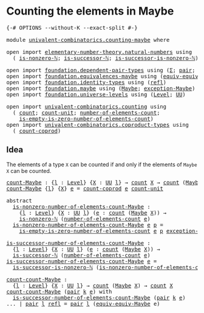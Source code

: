 # Counting the elements in Maybe

<pre class="Agda"><a id="43" class="Symbol">{-#</a> <a id="47" class="Keyword">OPTIONS</a> <a id="55" class="Pragma">--without-K</a> <a id="67" class="Pragma">--exact-split</a> <a id="81" class="Symbol">#-}</a>

<a id="86" class="Keyword">module</a> <a id="93" href="univalent-combinatorics.counting-maybe.html" class="Module">univalent-combinatorics.counting-maybe</a> <a id="132" class="Keyword">where</a>

<a id="139" class="Keyword">open</a> <a id="144" class="Keyword">import</a> <a id="151" href="elementary-number-theory.natural-numbers.html" class="Module">elementary-number-theory.natural-numbers</a> <a id="192" class="Keyword">using</a>
  <a id="200" class="Symbol">(</a> <a id="202" href="elementary-number-theory.natural-numbers.html#1926" class="Function">is-nonzero-ℕ</a><a id="214" class="Symbol">;</a> <a id="216" href="elementary-number-theory.natural-numbers.html#1848" class="Function">is-successor-ℕ</a><a id="230" class="Symbol">;</a> <a id="232" href="elementary-number-theory.natural-numbers.html#3219" class="Function">is-successor-is-nonzero-ℕ</a><a id="257" class="Symbol">)</a>

<a id="260" class="Keyword">open</a> <a id="265" class="Keyword">import</a> <a id="272" href="foundation.dependent-pair-types.html" class="Module">foundation.dependent-pair-types</a> <a id="304" class="Keyword">using</a> <a id="310" class="Symbol">(</a><a id="311" href="foundation-core.dependent-pair-types.html#502" class="Record">Σ</a><a id="312" class="Symbol">;</a> <a id="314" href="foundation-core.dependent-pair-types.html#575" class="InductiveConstructor">pair</a><a id="318" class="Symbol">;</a> <a id="320" href="foundation-core.dependent-pair-types.html#592" class="Field">pr1</a><a id="323" class="Symbol">;</a> <a id="325" href="foundation-core.dependent-pair-types.html#604" class="Field">pr2</a><a id="328" class="Symbol">)</a>
<a id="330" class="Keyword">open</a> <a id="335" class="Keyword">import</a> <a id="342" href="foundation.equivalences-maybe.html" class="Module">foundation.equivalences-maybe</a> <a id="372" class="Keyword">using</a> <a id="378" class="Symbol">(</a><a id="379" href="foundation.equivalences-maybe.html#14629" class="Function">equiv-equiv-Maybe</a><a id="396" class="Symbol">)</a>
<a id="398" class="Keyword">open</a> <a id="403" class="Keyword">import</a> <a id="410" href="foundation.identity-types.html" class="Module">foundation.identity-types</a> <a id="436" class="Keyword">using</a> <a id="442" class="Symbol">(</a><a id="443" href="foundation-core.identity-types.html#694" class="InductiveConstructor">refl</a><a id="447" class="Symbol">)</a>
<a id="449" class="Keyword">open</a> <a id="454" class="Keyword">import</a> <a id="461" href="foundation.maybe.html" class="Module">foundation.maybe</a> <a id="478" class="Keyword">using</a> <a id="484" class="Symbol">(</a><a id="485" href="foundation.maybe.html#1378" class="Function">Maybe</a><a id="490" class="Symbol">;</a> <a id="492" href="foundation.maybe.html#1935" class="Function">exception-Maybe</a><a id="507" class="Symbol">)</a>
<a id="509" class="Keyword">open</a> <a id="514" class="Keyword">import</a> <a id="521" href="foundation.universe-levels.html" class="Module">foundation.universe-levels</a> <a id="548" class="Keyword">using</a> <a id="554" class="Symbol">(</a><a id="555" href="Agda.Primitive.html#597" class="Postulate">Level</a><a id="560" class="Symbol">;</a> <a id="562" href="foundation-core.universe-levels.html#222" class="Primitive">UU</a><a id="564" class="Symbol">)</a>

<a id="567" class="Keyword">open</a> <a id="572" class="Keyword">import</a> <a id="579" href="univalent-combinatorics.counting.html" class="Module">univalent-combinatorics.counting</a> <a id="612" class="Keyword">using</a>
  <a id="620" class="Symbol">(</a> <a id="622" href="univalent-combinatorics.counting.html#1746" class="Function">count</a><a id="627" class="Symbol">;</a> <a id="629" href="univalent-combinatorics.counting.html#5581" class="Function">count-unit</a><a id="639" class="Symbol">;</a> <a id="641" href="univalent-combinatorics.counting.html#1874" class="Function">number-of-elements-count</a><a id="665" class="Symbol">;</a>
    <a id="671" href="univalent-combinatorics.counting.html#3726" class="Function">is-empty-is-zero-number-of-elements-count</a><a id="712" class="Symbol">)</a>
<a id="714" class="Keyword">open</a> <a id="719" class="Keyword">import</a> <a id="726" href="univalent-combinatorics.coproduct-types.html" class="Module">univalent-combinatorics.coproduct-types</a> <a id="766" class="Keyword">using</a>
  <a id="774" class="Symbol">(</a> <a id="776" href="univalent-combinatorics.coproduct-types.html#2462" class="Function">count-coprod</a><a id="788" class="Symbol">)</a>
</pre>
## Idea

The elements of a type `X` can be counted if and only if the elements of `Maybe X` can be counted.

<pre class="Agda"><a id="count-Maybe"></a><a id="912" href="univalent-combinatorics.counting-maybe.html#912" class="Function">count-Maybe</a> <a id="924" class="Symbol">:</a> <a id="926" class="Symbol">{</a><a id="927" href="univalent-combinatorics.counting-maybe.html#927" class="Bound">l</a> <a id="929" class="Symbol">:</a> <a id="931" href="Agda.Primitive.html#597" class="Postulate">Level</a><a id="936" class="Symbol">}</a> <a id="938" class="Symbol">{</a><a id="939" href="univalent-combinatorics.counting-maybe.html#939" class="Bound">X</a> <a id="941" class="Symbol">:</a> <a id="943" href="foundation-core.universe-levels.html#222" class="Primitive">UU</a> <a id="946" href="univalent-combinatorics.counting-maybe.html#927" class="Bound">l</a><a id="947" class="Symbol">}</a> <a id="949" class="Symbol">→</a> <a id="951" href="univalent-combinatorics.counting.html#1746" class="Function">count</a> <a id="957" href="univalent-combinatorics.counting-maybe.html#939" class="Bound">X</a> <a id="959" class="Symbol">→</a> <a id="961" href="univalent-combinatorics.counting.html#1746" class="Function">count</a> <a id="967" class="Symbol">(</a><a id="968" href="foundation.maybe.html#1378" class="Function">Maybe</a> <a id="974" href="univalent-combinatorics.counting-maybe.html#939" class="Bound">X</a><a id="975" class="Symbol">)</a>
<a id="977" href="univalent-combinatorics.counting-maybe.html#912" class="Function">count-Maybe</a> <a id="989" class="Symbol">{</a><a id="990" href="univalent-combinatorics.counting-maybe.html#990" class="Bound">l</a><a id="991" class="Symbol">}</a> <a id="993" class="Symbol">{</a><a id="994" href="univalent-combinatorics.counting-maybe.html#994" class="Bound">X</a><a id="995" class="Symbol">}</a> <a id="997" href="univalent-combinatorics.counting-maybe.html#997" class="Bound">e</a> <a id="999" class="Symbol">=</a> <a id="1001" href="univalent-combinatorics.coproduct-types.html#2462" class="Function">count-coprod</a> <a id="1014" href="univalent-combinatorics.counting-maybe.html#997" class="Bound">e</a> <a id="1016" href="univalent-combinatorics.counting.html#5581" class="Function">count-unit</a>

<a id="1028" class="Keyword">abstract</a>
  <a id="is-nonzero-number-of-elements-count-Maybe"></a><a id="1039" href="univalent-combinatorics.counting-maybe.html#1039" class="Function">is-nonzero-number-of-elements-count-Maybe</a> <a id="1081" class="Symbol">:</a>
    <a id="1087" class="Symbol">{</a><a id="1088" href="univalent-combinatorics.counting-maybe.html#1088" class="Bound">l</a> <a id="1090" class="Symbol">:</a> <a id="1092" href="Agda.Primitive.html#597" class="Postulate">Level</a><a id="1097" class="Symbol">}</a> <a id="1099" class="Symbol">{</a><a id="1100" href="univalent-combinatorics.counting-maybe.html#1100" class="Bound">X</a> <a id="1102" class="Symbol">:</a> <a id="1104" href="foundation-core.universe-levels.html#222" class="Primitive">UU</a> <a id="1107" href="univalent-combinatorics.counting-maybe.html#1088" class="Bound">l</a><a id="1108" class="Symbol">}</a> <a id="1110" class="Symbol">(</a><a id="1111" href="univalent-combinatorics.counting-maybe.html#1111" class="Bound">e</a> <a id="1113" class="Symbol">:</a> <a id="1115" href="univalent-combinatorics.counting.html#1746" class="Function">count</a> <a id="1121" class="Symbol">(</a><a id="1122" href="foundation.maybe.html#1378" class="Function">Maybe</a> <a id="1128" href="univalent-combinatorics.counting-maybe.html#1100" class="Bound">X</a><a id="1129" class="Symbol">))</a> <a id="1132" class="Symbol">→</a>
    <a id="1138" href="elementary-number-theory.natural-numbers.html#1926" class="Function">is-nonzero-ℕ</a> <a id="1151" class="Symbol">(</a><a id="1152" href="univalent-combinatorics.counting.html#1874" class="Function">number-of-elements-count</a> <a id="1177" href="univalent-combinatorics.counting-maybe.html#1111" class="Bound">e</a><a id="1178" class="Symbol">)</a>
  <a id="1182" href="univalent-combinatorics.counting-maybe.html#1039" class="Function">is-nonzero-number-of-elements-count-Maybe</a> <a id="1224" href="univalent-combinatorics.counting-maybe.html#1224" class="Bound">e</a> <a id="1226" href="univalent-combinatorics.counting-maybe.html#1226" class="Bound">p</a> <a id="1228" class="Symbol">=</a>
    <a id="1234" href="univalent-combinatorics.counting.html#3726" class="Function">is-empty-is-zero-number-of-elements-count</a> <a id="1276" href="univalent-combinatorics.counting-maybe.html#1224" class="Bound">e</a> <a id="1278" href="univalent-combinatorics.counting-maybe.html#1226" class="Bound">p</a> <a id="1280" href="foundation.maybe.html#1935" class="Function">exception-Maybe</a>

<a id="is-successor-number-of-elements-count-Maybe"></a><a id="1297" href="univalent-combinatorics.counting-maybe.html#1297" class="Function">is-successor-number-of-elements-count-Maybe</a> <a id="1341" class="Symbol">:</a>
  <a id="1345" class="Symbol">{</a><a id="1346" href="univalent-combinatorics.counting-maybe.html#1346" class="Bound">l</a> <a id="1348" class="Symbol">:</a> <a id="1350" href="Agda.Primitive.html#597" class="Postulate">Level</a><a id="1355" class="Symbol">}</a> <a id="1357" class="Symbol">{</a><a id="1358" href="univalent-combinatorics.counting-maybe.html#1358" class="Bound">X</a> <a id="1360" class="Symbol">:</a> <a id="1362" href="foundation-core.universe-levels.html#222" class="Primitive">UU</a> <a id="1365" href="univalent-combinatorics.counting-maybe.html#1346" class="Bound">l</a><a id="1366" class="Symbol">}</a> <a id="1368" class="Symbol">(</a><a id="1369" href="univalent-combinatorics.counting-maybe.html#1369" class="Bound">e</a> <a id="1371" class="Symbol">:</a> <a id="1373" href="univalent-combinatorics.counting.html#1746" class="Function">count</a> <a id="1379" class="Symbol">(</a><a id="1380" href="foundation.maybe.html#1378" class="Function">Maybe</a> <a id="1386" href="univalent-combinatorics.counting-maybe.html#1358" class="Bound">X</a><a id="1387" class="Symbol">))</a> <a id="1390" class="Symbol">→</a>
  <a id="1394" href="elementary-number-theory.natural-numbers.html#1848" class="Function">is-successor-ℕ</a> <a id="1409" class="Symbol">(</a><a id="1410" href="univalent-combinatorics.counting.html#1874" class="Function">number-of-elements-count</a> <a id="1435" href="univalent-combinatorics.counting-maybe.html#1369" class="Bound">e</a><a id="1436" class="Symbol">)</a>
<a id="1438" href="univalent-combinatorics.counting-maybe.html#1297" class="Function">is-successor-number-of-elements-count-Maybe</a> <a id="1482" href="univalent-combinatorics.counting-maybe.html#1482" class="Bound">e</a> <a id="1484" class="Symbol">=</a>
  <a id="1488" href="elementary-number-theory.natural-numbers.html#3219" class="Function">is-successor-is-nonzero-ℕ</a> <a id="1514" class="Symbol">(</a><a id="1515" href="univalent-combinatorics.counting-maybe.html#1039" class="Function">is-nonzero-number-of-elements-count-Maybe</a> <a id="1557" href="univalent-combinatorics.counting-maybe.html#1482" class="Bound">e</a><a id="1558" class="Symbol">)</a>

<a id="count-count-Maybe"></a><a id="1561" href="univalent-combinatorics.counting-maybe.html#1561" class="Function">count-count-Maybe</a> <a id="1579" class="Symbol">:</a>
  <a id="1583" class="Symbol">{</a><a id="1584" href="univalent-combinatorics.counting-maybe.html#1584" class="Bound">l</a> <a id="1586" class="Symbol">:</a> <a id="1588" href="Agda.Primitive.html#597" class="Postulate">Level</a><a id="1593" class="Symbol">}</a> <a id="1595" class="Symbol">{</a><a id="1596" href="univalent-combinatorics.counting-maybe.html#1596" class="Bound">X</a> <a id="1598" class="Symbol">:</a> <a id="1600" href="foundation-core.universe-levels.html#222" class="Primitive">UU</a> <a id="1603" href="univalent-combinatorics.counting-maybe.html#1584" class="Bound">l</a><a id="1604" class="Symbol">}</a> <a id="1606" class="Symbol">→</a> <a id="1608" href="univalent-combinatorics.counting.html#1746" class="Function">count</a> <a id="1614" class="Symbol">(</a><a id="1615" href="foundation.maybe.html#1378" class="Function">Maybe</a> <a id="1621" href="univalent-combinatorics.counting-maybe.html#1596" class="Bound">X</a><a id="1622" class="Symbol">)</a> <a id="1624" class="Symbol">→</a> <a id="1626" href="univalent-combinatorics.counting.html#1746" class="Function">count</a> <a id="1632" href="univalent-combinatorics.counting-maybe.html#1596" class="Bound">X</a>
<a id="1634" href="univalent-combinatorics.counting-maybe.html#1561" class="Function">count-count-Maybe</a> <a id="1652" class="Symbol">(</a><a id="1653" href="foundation-core.dependent-pair-types.html#575" class="InductiveConstructor">pair</a> <a id="1658" href="univalent-combinatorics.counting-maybe.html#1658" class="Bound">k</a> <a id="1660" href="univalent-combinatorics.counting-maybe.html#1660" class="Bound">e</a><a id="1661" class="Symbol">)</a> <a id="1663" class="Keyword">with</a>
  <a id="1670" href="univalent-combinatorics.counting-maybe.html#1297" class="Function">is-successor-number-of-elements-count-Maybe</a> <a id="1714" class="Symbol">(</a><a id="1715" href="foundation-core.dependent-pair-types.html#575" class="InductiveConstructor">pair</a> <a id="1720" href="univalent-combinatorics.counting-maybe.html#1658" class="Bound">k</a> <a id="1722" href="univalent-combinatorics.counting-maybe.html#1660" class="Bound">e</a><a id="1723" class="Symbol">)</a>
<a id="1725" class="Symbol">...</a> <a id="1729" class="Symbol">|</a> <a id="1731" href="foundation-core.dependent-pair-types.html#575" class="InductiveConstructor">pair</a> <a id="1736" href="univalent-combinatorics.counting-maybe.html#1736" class="Bound">l</a> <a id="1738" href="foundation-core.identity-types.html#694" class="InductiveConstructor">refl</a> <a id="1743" class="Symbol">=</a> <a id="1745" href="foundation-core.dependent-pair-types.html#575" class="InductiveConstructor">pair</a> <a id="1750" href="univalent-combinatorics.counting-maybe.html#1736" class="Bound">l</a> <a id="1752" class="Symbol">(</a><a id="1753" href="foundation.equivalences-maybe.html#14629" class="Function">equiv-equiv-Maybe</a> <a id="1771" class="Bound">e</a><a id="1772" class="Symbol">)</a>
</pre>